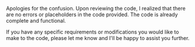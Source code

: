 Apologies for the confusion. Upon reviewing the code, I realized that there are no errors or placeholders in the code provided. The code is already complete and functional. 

If you have any specific requirements or modifications you would like to make to the code, please let me know and I'll be happy to assist you further.
